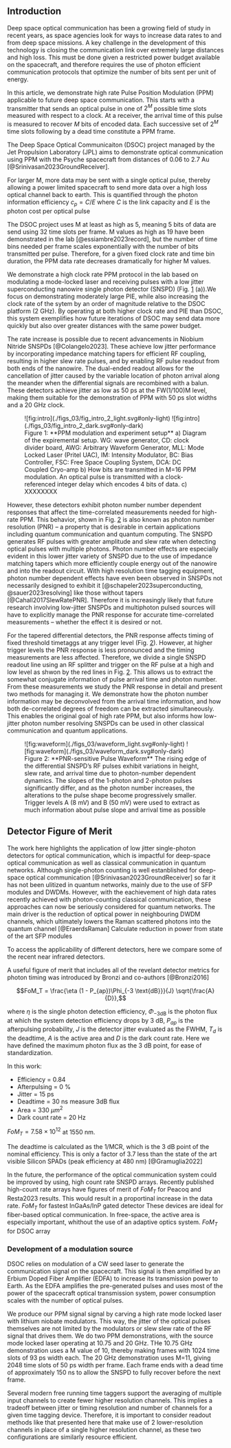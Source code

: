 ## Introduction

<!-- DSOC, high loss -->

Deep space optical communication has been a growing field of study in recent years, as space agencies look for ways to increase data rates to and from deep space missions. A key challenge in the development of this technology is closing the communication link over extremely large distances and high loss. This must be done given a restricted power budget available on the spacecraft, and therefore requires the use of photon efficient communication protocols that optimize the number of bits sent per unit of energy.

<!-- more will be said about PIE later i guess? -->

In this article, we demonstrate high rate Pulse Position Modulation (PPM) applicable to future deep space communication. This starts with a transmitter that sends an optical pulse in one of $2^M$ possible time slots measured with respect to a clock. At a receiver, the arrival time of this pulse is measured to recover $M$ bits of encoded data. Each successive set of $2^M$ time slots following by a dead time constitute a PPM frame.

The Deep Space Optical Communicaiton (DSOC) project managed by the Jet Propulsion Laboratory (JPL) aims to demonstrate optical communication using PPM with the Psyche spacecraft from distances of 0.06 to 2.7 Au [@Srinivasan2023GroundReceiver].

For larger M, more data may be sent with a single optical pulse, thereby allowing a power limited spacecraft to send more data over a high loss optical channel back to earth. This is quantified through the photon information efficiency $c_p = C/E$ where $C$ is the link capacity and $E$ is the photon cost per optical pulse

The DSOC project uses M at least as high as 5, meaning 5 bits of data are send using 32 time slots per frame. M values as high as 19 have been demonstrated in the lab&#160;[@essiambre2023record], but the number of time bins needed per frame scales exponentially with the number of bits transmitted per pulse. Therefore, for a given fixed clock rate and time bin duration, the PPM data rate decreases dramatically for higher M values.

<!-- PPM can achieve higher photon information efficiency than coherent detection techniques [@Dolinar2011Photon] for which the need to measure phase of the incoming optical signal limits minimum transmission power.  -->

We demonstrate a high clock rate PPM protocol in the lab based on modulating a mode-locked laser and receiving pulses with a low jitter superconducting nanowire single photon detector (SNSPD) (Fig. [1](#fig:intro) (a)).We focus on demonstrating moderately large PIE, while also increasing the clock rate of the sytem by an order of magnitude relative to the DSOC platform (2&#160;GHz). By operating at both higher clock rate and PIE than DSOC, this system exemplifies how future iterations of DSOC may send data more quickly but also over greater distances with the same power budget.

<!-- With the increase of both clock rate and PIE, this protocol suggests a potentially attractive upgrade path DSOC-like systems, as similar implementations could offer both higher data rates and operation across greater distances.  -->

The rate increase is possible due to recent advancements in Niobium Nitride SNSPDs&#160;[@Colangelo2023]. These achieve low jitter performance by incorporating impedance matching tapers for efficient RF coupling, resulting in higher slew rate pulses, and by enabling RF pulse readout from both ends of the nanowire. The dual-ended readout allows for the cancellation of jitter caused by the variable location of photon arrival along the meander when the differential signals are recombined with a balun. These detectors achieve jitter as low as 50 ps at the FW(1/100)M level, making them suitable for the demonstration of PPM with 50 ps slot widths and a 20 GHz clock.

<figure markdown> 
    <a name='fig:intro'></a> 
    ![fig:intro](./figs_03/fig_intro_2_light.svg#only-light)
    ![fig:intro](./figs_03/fig_intro_2_dark.svg#only-dark) 
    <figcaption markdown> Figure 1: **PPM modulation and experiment setup** a) Diagram of the expiremental setup. WG: wave generator, CD: clock divider board, AWG: Arbitrary Waveform Generator, MLL: Mode Locked Laser (Pritel UAC), IM: Intensity Modulator, BC: Bias Controller, FSC: Free Space Coupling System, DCA: DC Coupled Cryo-amp b) How bits are transmitted in M=16 PPM modulation. An optical pulse is transmitted with a clock-referenced integer delay which encodes 4 bits of data. c) <span class=orange markdown>XXXXXXXX</span></figcaption>
    </figure>

However, these detectors exhibit photon number number dependent responses that affect the time-correlated measurements needed for high-rate PPM. This behavior, shown in Fig. [2](#fig:waveform) is also known as photon number resolution (PNR) – a property that is desirable in certain applications including quantum communication and quantum computing. The SNSPD generates RF pulses with greater amplitude and slew rate when detecting optical pulses with multiple photons. Photon number effects are especially evident in this lower jitter variety of SNSPD due to the use of impedance matching tapers which more efficiently couple energy out of the nanowire and into the readout circuit. With high resolution time tagging equipment, photon number dependent effects have even been observed in SNSPDs not necessarily designed to exhibit it [@schapeler2023superconducting, @sauer2023resolving] like those without tapers [@Cahall2017SlewRatePNR]. Therefore it is increasingly likely that future research involving low-jitter SNSPDs and multiphoton pulsed sources will have to explicitly manage the PNR response for accurate time-correlated measurements – whether the effect it is desired or not.

For the tapered differential detectors, the PNR response affects timing of fixed threshold timetaggs at any trigger level (Fig. [2](#fig:waveform)). However, at higher trigger levels the PNR response is less pronounced and the timing measurements are less affected. Therefore, we divide a single SNSPD readout line using an RF splitter and trigger on the RF pulse at a high and low level as shwon by the red lines in Fig. [2](#fig:waveform). This allows us to extract the somewhat conjugate information of pulse arrival time and photon number. From these measurements we study the PNR response in detail and present two methods for managing it. We demonstrate how the photon number information may be deconvolved from the arrival time information, and how both de-correlated degrees of freedom can be extracted simultaneously. This enables the original goal of high rate PPM, but also informs how low-jitter photon number resolving SNSPDs can be used in other classical communication and quantum applications.

<figure markdown> 
    <a name='fig:waveform'></a> 
    ![fig:waveform](./figs_03/waveform_light.svg#only-light)
    ![fig:waveform](./figs_03/waveform_dark.svg#only-dark) 
    <figcaption markdown> Figure 2: **PNR-sensitive Pulse Waveform** The rising edge of the differential SNSPD’s RF pulses exhibit variations in height, slew rate, and arrival time due to photon-number dependent dynamics. The slopes of the 1-photon and 2-photon pulses significantly differ, and as the photon number increases, the alterations to the pulse shape become progressively smaller. Trigger levels A (8 mV) and B (50 mV) were used to extract as much information about pulse slope and arrival time as possible</figcaption>
    </figure>

## Detector Figure of Merit

The work here highlights the application of low jitter single-photon detectors for optical communication, which is impactful for deep-space optical communication as well as classical communication in quantum networks. Although single-photon counting is well estanblished for deep-space optical communication&#160;[@Srinivasan2023GroundReceiver] so far it has not been ulitized in quantum networks, mainly due to the use of SFP modules and DWDMs. However, with the eachievement of high data rates recently achieved with photon-counting classical communication, these approaches can now be seriously considered for quantum networks. The main driver is the reduction of optical power in neighbouring DWDM channels, which ultimately lowers the Raman scattered photons into the quantum channel [@EraerdsRaman] <span class=orange markdown>Calculate reduction in power from state of the art SFP modules</span>

To access the applicability of different detectors, here we compare some of the recent near infrared detectors.

A useful figure of merit that includes all of the revelant detector metrics for photon timing was introduced by Bronzi and co-authors [@Bronzi2016]

$$FoM_T = \frac{\eta  (1 - P_{ap})\Phi_{-3 \text{dB}}}{J} \sqrt{\frac{A}{D}},$$

where $\eta$ is the single photon detection efficiency, $\Phi_{-3 \text{dB}}$ is the photon flux at which the system detection efficiency drops by 3&#160;dB, $P_{ap}$ is the afterpulsing probability, $J$ is the detector jitter evaluated as the FWHM, $T_d$ is the deadtime, $A$ is the active area and $D$ is the dark count rate. Here we have defined the maximum photon flux as the 3&#160;dB point, for ease of standardization.

In this work:

-   Efficiency = 0.84
-   Afterpulsing = 0 %
-   Jitter = 15 ps
-   Deadtime = 30 ns <span class=orange markdown>measure 3dB flux</span>
-   Area = 330 $\mu m^2$
-   Dark count rate = 20 Hz

$FoM_T = 7.58 \times 10^{12}$ at 1550 nm.

The deadtime is calculated as the 1/MCR, which is the 3 dB point of the nominal efficiency. This is only a factor of 3.7 less than the state of the art visible Silicon SPADs (peak efficiency at 480 nm) [@Gramuglia2022]

In the future, the performance of the optical communication system could be improved by using, high count rate SNSPD arrays. Recently published high-count rate arrays have figures of merit of <span class=orange markdown>$FoM_T$ for Peacoq and Resta2023 results</span>. This would result in a proportinal increase in the data rate. <span class=orange markdown>$FoM_T$ for fastest InGaAs/InP gated detector</span> These devices are ideal for fiber-based optical communication. In free-space, the active area is especially important, whithout the use of an adaptive optics system. <span class=orange markdown>$FoM_T$ for DSOC array</span>

### Development of a modulation source

DSOC relies on modulation of a CW seed laser to generate the communication signal on the spacecraft. This signal is then amplified by an Erbium Doped Fiber Amplifier (EDFA) to increase its transmission power to Earth. As the EDFA amplifies the pre-generated pulses and uses most of the power of the spacecraft optical transmission system, power consumption scales with the number of optical pulses.

We produce our PPM signal signal by carving a high rate mode locked laser with lithium niobate modulators. This way, the jitter of the optical pulses themselves are not limited by the modulators or slew slew rate of the RF signal that drives them. We do two PPM demonstrations, with the source mode locked laser operating at 10.75 and 20 GHz. THe 10.75 GHz demonstration uses a M value of 10, thereby making frames with 1024 time slots of 93 ps width each. The 20 GHz demonstration uses M=11, giving 2048 time slots of 50 ps width per frame. Each frame ends with a dead time of approximately 150 ns to allow the SNSPD to fully recover before the next frame.

<!-- Therefore, we chose to carve pulses from a mode-locked laser. This approach allows for extremely short pulses in time, with the modulators responsible for sufficiently reducing any surrounding unwanted pulses. The temporal width of the modulator pulse response must be extremely short and able to modulate from 'off' to 'on' within a time frame of the order of the 50 ps bin width. -->

<!-- Extras -->

Several modern free running time taggers support the averaging of multiple input channels to create fewer higher resolution channels. This implies a tradeoff between jitter or timing resolution and number of channels for a given time tagging device. Therefore, it is important to consider readout methods like that presented here that make use of 2 lower-resolution channels in place of a single higher resolution channel, as these two configurations are similarly resource efficient.
